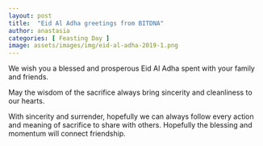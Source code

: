 ```yaml
---
layout: post
title:  "Eid Al Adha greetings from BITDNA"
author: anastasia
categories: [ Feasting Day ]
image: assets/images/img/eid-al-adha-2019-1.png
---
```

We wish you a blessed and prosperous Eid Al Adha spent with your family and friends.

May the wisdom of the sacrifice always bring sincerity and cleanliness to our hearts.

With sincerity and surrender, hopefully we can always follow every action and meaning of sacrifice to share with others. Hopefully the blessing and momentum will connect friendship.
